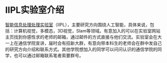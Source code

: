 # IIPL实验室介绍

[智能信息处理处理实验室](http://iipl.net.cn/index/list_team.aspx)（IIPL），主要研究方向围绕人工智能，具体来说，包括：计算机视觉，多模态，3D视觉，Slam等领域。有意加入的可以在实验室网站主页找到你感性求的老师的邮箱，通过邮件的方式直接与他们交流。实验室会在大一上在通信学院宣讲，届时会有招新大群，有意向带本科生的老师会在群中发自己的研究方向介绍和联系方式。其他学院想加入的同学可以问问认识的通信学院的同学，也可以通过邮箱联系笔者索要群号。
